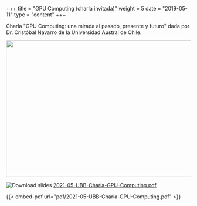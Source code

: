 +++
title = "GPU Computing (charla invitada)"
weight = 5
date = "2019-05-11"
type = "content"
+++

Charla "GPU Computing: una mirada al pasado, presente y futuro" dada por Dr. Cristóbal Navarro de la Universidad Austral de Chile.

<p align="center">
  <img src="../../images/charlaGPU.png"  width="526" height="372">
</p>

![Download slides](../../images/pdf_web.png) [2021-05-UBB-Charla-GPU-Computing.pdf](../../pdf/2021-05-UBB-Charla-GPU-Computing.pdf)

{{< embed-pdf url="pdf/2021-05-UBB-Charla-GPU-Computing.pdf" >}}
